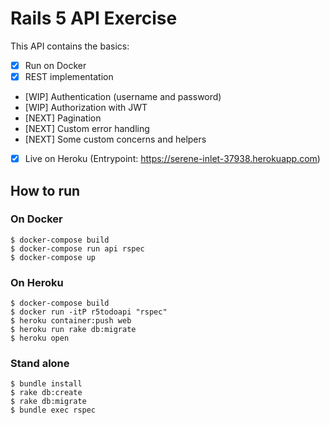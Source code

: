 # Rails 5 API Exercise

This API contains the basics:

- [X] Run on Docker
- [X] REST implementation
- [WIP] Authentication (username and password)
- [WIP] Authorization with JWT
- [NEXT] Pagination
- [NEXT] Custom error handling
- [NEXT] Some custom concerns and helpers
- [X] Live on Heroku (Entrypoint: https://serene-inlet-37938.herokuapp.com)

## How to run

### On Docker
```
$ docker-compose build
$ docker-compose run api rspec
$ docker-compose up
```

### On Heroku
```
$ docker-compose build
$ docker run -itP r5todoapi "rspec"
$ heroku container:push web
$ heroku run rake db:migrate
$ heroku open
```

### Stand alone
```
$ bundle install
$ rake db:create
$ rake db:migrate
$ bundle exec rspec
```
